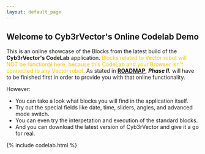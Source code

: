 ```yaml
---
layout: default_page
---
```


## Welcome to Cyb3rVector's Online Codelab Demo

This is an online showcase of the Blocks from the latest build of the **Cyb3rVector's CodeLab** application.
<span style="color: #ffbf00;">Blocks related to Vector robot will NOT be functional here, because this CodeLab and your Browser isn't connected to any Vector robot.</span>
As stated in [**ROADMAP**](https://cyb3rdog.github.io/Cyb3rVector), ***Phase II.*** will have to be finished first in order to provide you with that online functionality.

However:
- You can take a look what blocks you will find in the application itself.
- Try out the special fields like date, time, sliders, angles, and advanced mode switch.
- You can even try the interpetation and execution of the standard blocks.
- And you can download the latest version of Cyb3rVector and give it a go for real.

{% include codelab.html %}

